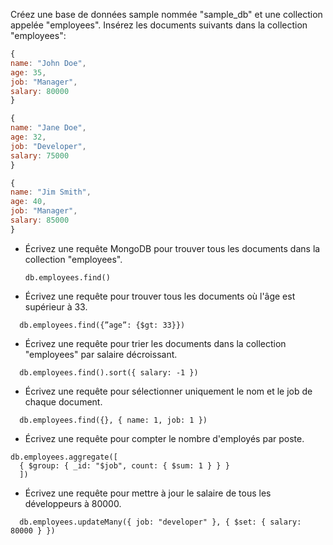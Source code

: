 Créez une base de données sample nommée "sample_db" et une collection appelée "employees".
Insérez les documents suivants dans la collection "employees":

```jsx
{
name: "John Doe",
age: 35,
job: "Manager",
salary: 80000
}

{
name: "Jane Doe",
age: 32,
job: "Developer",
salary: 75000
}

{
name: "Jim Smith",
age: 40,
job: "Manager",
salary: 85000
}

```

- Écrivez une requête MongoDB pour trouver tous les documents dans la collection "employees".

  ```db.employees.find()```

- Écrivez une requête pour trouver tous les documents où l'âge est supérieur à 33.

```  db.employees.find({”age”: {$gt: 33}})```

- Écrivez une requête pour trier les documents dans la collection "employees" par salaire décroissant.

```  db.employees.find().sort({ salary: -1 })```

- Écrivez une requête pour sélectionner uniquement le nom et le job de chaque document.

```  db.employees.find({}, { name: 1, job: 1 })```

- Écrivez une requête pour compter le nombre d'employés par poste.

```  
db.employees.aggregate([
  { $group: { _id: "$job", count: { $sum: 1 } } }
  ])
  ```

- Écrivez une requête pour mettre à jour le salaire de tous les développeurs à 80000.

```  db.employees.updateMany({ job: "developer" }, { $set: { salary: 80000 } })```